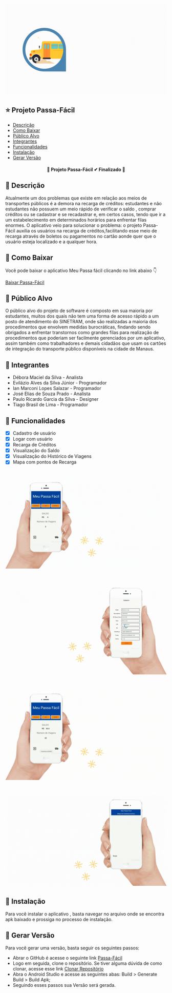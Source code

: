 ![Logo](https://github.com/IanMarcony/Passa-Facil-App/blob/master/logo.gif)

## :star: **Projeto Passa-Fácil**
<!--ts-->
   * [Descrição](#bus-descrição)
   * [Como Baixar](#bus-como-baixar)
   * [Público Alvo](#bus-público-alvo)
   * [Integrantes](#bus-integrantes)
   * [Funcionalidades](#bus-funcionalidades)
   * [Instalação](#bus-instalação)
   * [Gerar Versão](#bus-gerar-versão)
   
<!--te-->

<h4 align="center"> 
	🚌  Projeto Passa-Fácil  ✔  Finalizado  🚌 
</h4>

## :bus: **Descrição**

Atualmente um dos problemas que existe em relação aos meios de transportes públicos é a demora na recarga de créditos: estudantes e não estudantes não possuem um meio rápido de verificar o saldo , comprar créditos ou se cadastrar e se recadastrar e, em certos casos, tendo que ir a um estabelecimento em determinados horários para enfrentar filas enormes. O aplicativo veio para solucionar o problema: o projeto Passa-Fácil auxilia os usuários na recarga de créditos,facilitando esse meio de recarga através de boletos ou pagamentos no cartão aonde quer que o usuário esteja localizado e a qualquer hora.

## :bus: **Como Baixar**

Você pode baixar o aplicativo Meu Passa fácil clicando no link abaixo 👇

[Baixar Passa-Fácil](https://github.com/IanMarcony/Passa-Facil-App/releases/download/build2.0/build2.apk)

## :bus: **Público Alvo**

O público alvo do projeto de software é composto em sua maioria por estudantes, muitos dos quais não tem uma forma de acesso rápido a um posto de atendimento do SINETRAM, onde são realizadas a maioria dos procedimentos que envolvem medidas burocráticas, findando sendo obrigados a enfrentar transtornos como grandes filas para realização de procedimentos que poderiam ser facilmente gerenciados por um aplicativo, assim também como trabalhadores e demais cidadãos que usam os cartões de integração do transporte público disponíveis na cidade de Manaus.

## :bus: **Integrantes**

<ul>
  <li>Débora Maciel da Silva - Analista</il>
  <li>Evilázio Alves da Silva Júnior - Programador</il>
  <li>Ian Marconi Lopes Salazar - Programador</il>
  <li>José Elias de Souza Prado - Analista</il>
  <li>Paulo Ricardo Garcia da Silva - Designer</il>
  <li>Tiago Brasil de Lima - Programador</il>
</ul>

## :bus: **Funcionalidades**

- [x] Cadastro de usuário
- [x] Logar com usuário
- [x] Recarga de Créditos
- [x] Visualização do Saldo
- [x] Visualização do Histórico de Viagens
- [x] Mapa com pontos de Recarga

![Cadastro](https://github.com/IanMarcony/Passa-Facil-App/blob/master/cadastro.gif)
======
![Recarga](https://github.com/IanMarcony/Passa-Facil-App/blob/master/recarga.gif)
======
![Histórico](https://github.com/IanMarcony/Passa-Facil-App/blob/master/historico.gif)
======
![Mapa](https://github.com/IanMarcony/Passa-Facil-App/blob/master/mapa.gif)
======

## :bus: **Instalação**

Para você instalar o aplicativo , basta navegar no arquivo onde se encontra apk baixado e prossiga no processo de instalação.

## :bus: **Gerar Versão**

Para você gerar uma versão, basta seguir os seguintes passos:
* Abrar o GitHub é acesse o seguinte link [Passa-Fácil](https://github.com/IanMarcony/Passa-Facil-App.git)
* Logo em seguida, clone o repositório. Se tiver alguma dúvida de como clonar, acesse esse link [Clonar Repositório](https://docs.github.com/pt/free-pro-team@latest/github/creating-cloning-and-archiving-repositories/cloning-a-repository)
* Abra o Android Studio e acesse as seguintes abas: Build > Generate Build > Build Apk;
* Seguindo esses passos sua Versão será gerada.


